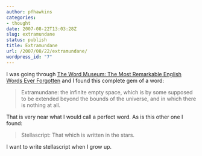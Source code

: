 ```yaml
---
author: pfhawkins
categories:
- thought
date: 2007-08-22T13:03:28Z
slug: extramundane
status: publish
title: Extramundane
url: /2007/08/22/extramundane/
wordpress_id: "7"
---
```


I was going through [The Word Museum: The Most Remarkable English Words Ever Forgotten](http://www.amazon.com/gp/product/0684857618?ie=UTF8&tag=phawkcom-20&linkCode=as2&camp=1789&creative=9325&creativeASIN=0684857618) and I found this
complete gem of a word:

> Extramundane: the infinite empty space, which is by some supposed to be
extended beyond the bounds of the universe, and in which there is nothing at
all.

That is very near what I would call a perfect word. As is this other one I
found:

> Stellascript: That which is written in the stars.

I want to write stellascript when I grow up.

